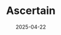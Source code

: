 ---  
layout: startup_page  
title: "Ascertain"  
id: "ascertain.com"  
permalink: "/ascertainascertain.com04222025/"  
website: "https://www.ascertain.com/"  
funding_round: "Series A"  
funding_amount: "$10M"  
investors: "Deerfield Management, Northwell Health"  
about: "Ascertain is a healthcare technology company using AI to automate time-consuming workflows for health systems, payers, and independent provider groups. Its AI-powered case management solution handles administrative tasks like documentation and prior authorizations, freeing up care teams to focus on patient care. This improves efficiency and addresses the acute labor shortage in healthcare."  
markets: "Healthcare, AI, SaaS, Artificial Intelligence & Machine Learning, HealthTech, Practice Management (Healthcare), Other Healthcare Services, Enterprise Systems (Healthcare), Automation/Workflow Software"  
hq: "New York, New York, United States"  
founded_year: "2022"  
linkedin: "https://www.linkedin.com/company/ascertain"  
twitter: ""  
instagram: ""  
facebook: ""  
crunchbase: ""  
pitchbook: "https://pitchbook.com/profiles/company/483343-12"  

date_display: "22-Apr-2025"  
date: "2025-04-22"

# SEO Optimization  
meta_title: "Ascertain - Series A Funding ($10M)"  
meta_description: "Ascertain, Ascertain is a healthcare technology company using AI to automate time-consuming workflows for health systems, payers, and independent provider groups..."  
meta_keywords: "Ascertain, Healthcare, AI, SaaS, Artificial Intelligence & Machine Learning, HealthTech, Practice Management (Healthcare), Other Healthcare Services, Enterprise Systems (Healthcare), Automation/Workflow Software, Series A funding"  
canonical_url: "https://startup.projectstartups.com/ascertainascertain.com04222025/"  
---